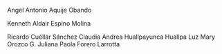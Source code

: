 Angel Antonio Aquije Obando

Kenneth Aldair Espino Molina

Ricardo Cuéllar Sánchez
Claudia Andrea Huallpayunca Huallpa
Luz Mary Orozco G.
Juliana Paola Forero Larrotta
